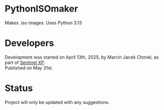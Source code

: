 # PythonISOmaker
Makes .iso images. Uses Python 3.13
# Developers
Development was started on April 13th, 2025, by Marcin Jacek Chmiel, as part of <a href=https://github.com/Martingonn/SentinelXP/>Sentinel XP</a>.
<br> Published on May 31st.
# Status
Project will only be updated with any suggestions.
